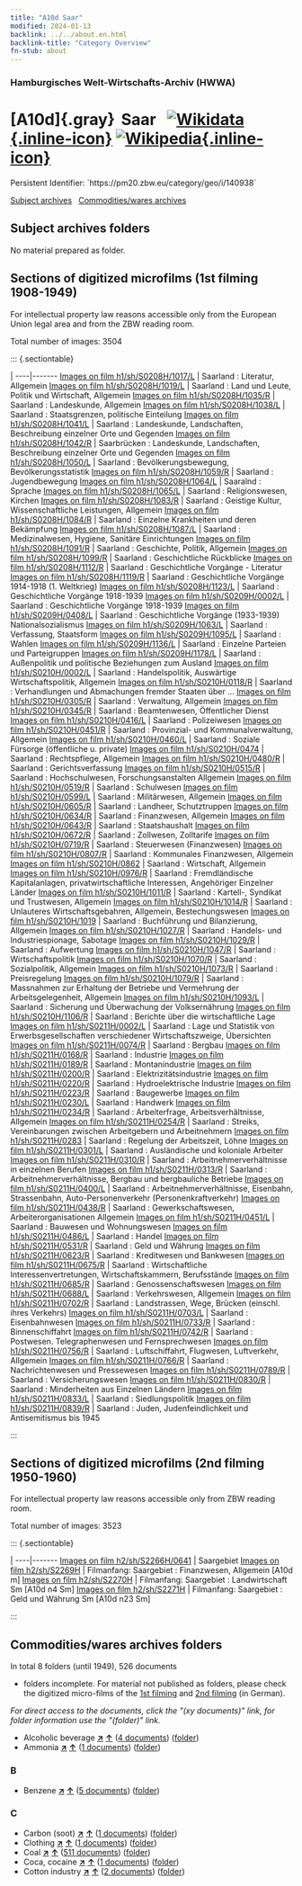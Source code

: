 ```yaml
---
title: "A10d Saar"
modified: 2024-01-13
backlink: ../../about.en.html
backlink-title: "Category Overview"
fn-stub: about
---
```


### Hamburgisches Welt-Wirtschafts-Archiv (HWWA)

# [A10d]{.gray}&#8201; Saar &#160; [![Wikidata](/images/Wikidata-logo.svg "Wikidata"){.inline-icon}](http://www.wikidata.org/entity/Q170361) [![Wikipedia](/images/Wikipedia-W.svg "Wikipedia"){.inline-icon}](https://en.wikipedia.org/wiki/Territory_of_the_Saar_Basin)

<div class="hint">Persistent Identifier: `https://pm20.zbw.eu/category/geo/i/140938`</div>





[Subject archives](#subject-archives-folders) &#160; [Commodities/wares archives](#commoditieswares-archives-folders)




## Subject archives folders








No material prepared as folder.



<a id="filmsections" />

## Sections of digitized microfilms (1st filming 1908-1949)

<p>For intellectual property law reasons accessible only from the European Union legal area and from the ZBW reading room.</p>



<p>Total number of images: 3504</p>




::: {.sectiontable}

 | 
----|-------
<a class="btn" href="https://pm20.zbw.eu/film/h1/sh/S0208H/1017/L" rel="nofollow">Images on film h1/sh/S0208H/1017/L</a> | Saarland : Literatur, Allgemein
<a class="btn" href="https://pm20.zbw.eu/film/h1/sh/S0208H/1019/L" rel="nofollow">Images on film h1/sh/S0208H/1019/L</a> | Saarland : Land und Leute, Politik und Wirtschaft, Allgemein
<a class="btn" href="https://pm20.zbw.eu/film/h1/sh/S0208H/1035/R" rel="nofollow">Images on film h1/sh/S0208H/1035/R</a> | Saarland : Landeskunde, Allgemein
<a class="btn" href="https://pm20.zbw.eu/film/h1/sh/S0208H/1038/L" rel="nofollow">Images on film h1/sh/S0208H/1038/L</a> | Saarland : Staatsgrenzen, politische Einteilung
<a class="btn" href="https://pm20.zbw.eu/film/h1/sh/S0208H/1041/L" rel="nofollow">Images on film h1/sh/S0208H/1041/L</a> | Saarland : Landeskunde, Landschaften, Beschreibung einzelner Orte und Gegenden
<a class="btn" href="https://pm20.zbw.eu/film/h1/sh/S0208H/1042/R" rel="nofollow">Images on film h1/sh/S0208H/1042/R</a> | Saarbrücken : Landeskunde, Landschaften, Beschreibung einzelner Orte und Gegenden
<a class="btn" href="https://pm20.zbw.eu/film/h1/sh/S0208H/1050/L" rel="nofollow">Images on film h1/sh/S0208H/1050/L</a> | Saarland : Bevölkerungsbewegung, Bevölkerungsstatistik
<a class="btn" href="https://pm20.zbw.eu/film/h1/sh/S0208H/1059/R" rel="nofollow">Images on film h1/sh/S0208H/1059/R</a> | Saarland : Jugendbewegung
<a class="btn" href="https://pm20.zbw.eu/film/h1/sh/S0208H/1064/L" rel="nofollow">Images on film h1/sh/S0208H/1064/L</a> | Saaralnd : Sprache
<a class="btn" href="https://pm20.zbw.eu/film/h1/sh/S0208H/1065/L" rel="nofollow">Images on film h1/sh/S0208H/1065/L</a> | Saarland : Religionswesen, Kirchen
<a class="btn" href="https://pm20.zbw.eu/film/h1/sh/S0208H/1083/R" rel="nofollow">Images on film h1/sh/S0208H/1083/R</a> | Saarland : Geistige Kultur, Wissenschaftliche Leistungen, Allgemein
<a class="btn" href="https://pm20.zbw.eu/film/h1/sh/S0208H/1084/R" rel="nofollow">Images on film h1/sh/S0208H/1084/R</a> | Saarland : Einzelne Krankheiten und deren Bekämpfung
<a class="btn" href="https://pm20.zbw.eu/film/h1/sh/S0208H/1087/L" rel="nofollow">Images on film h1/sh/S0208H/1087/L</a> | Saarland : Medizinalwesen, Hygiene, Sanitäre Einrichtungen
<a class="btn" href="https://pm20.zbw.eu/film/h1/sh/S0208H/1091/R" rel="nofollow">Images on film h1/sh/S0208H/1091/R</a> | Saarland : Geschichte, Politik, Allgemein
<a class="btn" href="https://pm20.zbw.eu/film/h1/sh/S0208H/1099/R" rel="nofollow">Images on film h1/sh/S0208H/1099/R</a> | Saarland : Geschichtliche Rückblicke
<a class="btn" href="https://pm20.zbw.eu/film/h1/sh/S0208H/1112/R" rel="nofollow">Images on film h1/sh/S0208H/1112/R</a> | Saarland : Geschichtliche Vorgänge - Literatur
<a class="btn" href="https://pm20.zbw.eu/film/h1/sh/S0208H/1119/R" rel="nofollow">Images on film h1/sh/S0208H/1119/R</a> | Saarland : Geschichtliche Vorgänge 1914-1918 (1. Weltkrieg)
<a class="btn" href="https://pm20.zbw.eu/film/h1/sh/S0208H/1123/L" rel="nofollow">Images on film h1/sh/S0208H/1123/L</a> | Saarland : Geschichtliche Vorgänge 1918-1939
<a class="btn" href="https://pm20.zbw.eu/film/h1/sh/S0209H/0002/L" rel="nofollow">Images on film h1/sh/S0209H/0002/L</a> | Saarland : Geschichtliche Vorgänge 1918-1939
<a class="btn" href="https://pm20.zbw.eu/film/h1/sh/S0209H/0408/L" rel="nofollow">Images on film h1/sh/S0209H/0408/L</a> | Saarland : Geschichtliche Vorgänge (1933-1939) Nationalsozialismus
<a class="btn" href="https://pm20.zbw.eu/film/h1/sh/S0209H/1063/L" rel="nofollow">Images on film h1/sh/S0209H/1063/L</a> | Saarland : Verfassung, Staatsform
<a class="btn" href="https://pm20.zbw.eu/film/h1/sh/S0209H/1095/L" rel="nofollow">Images on film h1/sh/S0209H/1095/L</a> | Saarland : Wahlen
<a class="btn" href="https://pm20.zbw.eu/film/h1/sh/S0209H/1136/L" rel="nofollow">Images on film h1/sh/S0209H/1136/L</a> | Saarland : Einzelne Parteien und Parteigruppen
<a class="btn" href="https://pm20.zbw.eu/film/h1/sh/S0209H/1178/L" rel="nofollow">Images on film h1/sh/S0209H/1178/L</a> | Saarland : Außenpolitik und politische Beziehungen zum Ausland
<a class="btn" href="https://pm20.zbw.eu/film/h1/sh/S0210H/0002/L" rel="nofollow">Images on film h1/sh/S0210H/0002/L</a> | Saarland : Handelspolitik, Auswärtige Wirtschaftspolitik, Allgemein
<a class="btn" href="https://pm20.zbw.eu/film/h1/sh/S0210H/0118/R" rel="nofollow">Images on film h1/sh/S0210H/0118/R</a> | Saarland : Verhandlungen und Abmachungen fremder Staaten über ...
<a class="btn" href="https://pm20.zbw.eu/film/h1/sh/S0210H/0305/R" rel="nofollow">Images on film h1/sh/S0210H/0305/R</a> | Saarland : Verwaltung, Allgemein
<a class="btn" href="https://pm20.zbw.eu/film/h1/sh/S0210H/0345/R" rel="nofollow">Images on film h1/sh/S0210H/0345/R</a> | Saarland : Beamtenwesen, Öffentlicher Dienst
<a class="btn" href="https://pm20.zbw.eu/film/h1/sh/S0210H/0416/L" rel="nofollow">Images on film h1/sh/S0210H/0416/L</a> | Saarland : Polizeiwesen
<a class="btn" href="https://pm20.zbw.eu/film/h1/sh/S0210H/0451/R" rel="nofollow">Images on film h1/sh/S0210H/0451/R</a> | Saarland : Provinzial- und Kommunalverwaltung, Allgemein
<a class="btn" href="https://pm20.zbw.eu/film/h1/sh/S0210H/0460/L" rel="nofollow">Images on film h1/sh/S0210H/0460/L</a> | Saarland : Soziale Fürsorge (öffentliche u. private)
<a class="btn" href="https://pm20.zbw.eu/film/h1/sh/S0210H/0474" rel="nofollow">Images on film h1/sh/S0210H/0474</a> | Saarland : Rechtspflege, Allgemein
<a class="btn" href="https://pm20.zbw.eu/film/h1/sh/S0210H/0480/R" rel="nofollow">Images on film h1/sh/S0210H/0480/R</a> | Saarland : Gerichtsverfassung
<a class="btn" href="https://pm20.zbw.eu/film/h1/sh/S0210H/0515/R" rel="nofollow">Images on film h1/sh/S0210H/0515/R</a> | Saarland : Hochschulwesen, Forschungsanstalten Allgemein
<a class="btn" href="https://pm20.zbw.eu/film/h1/sh/S0210H/0519/R" rel="nofollow">Images on film h1/sh/S0210H/0519/R</a> | Saarland : Schulwesen
<a class="btn" href="https://pm20.zbw.eu/film/h1/sh/S0210H/0599/L" rel="nofollow">Images on film h1/sh/S0210H/0599/L</a> | Saarland : Militärwesen, Allgemein
<a class="btn" href="https://pm20.zbw.eu/film/h1/sh/S0210H/0605/R" rel="nofollow">Images on film h1/sh/S0210H/0605/R</a> | Saarland : Landheer, Schutztruppen
<a class="btn" href="https://pm20.zbw.eu/film/h1/sh/S0210H/0634/R" rel="nofollow">Images on film h1/sh/S0210H/0634/R</a> | Saarland : Finanzwesen, Allgemein
<a class="btn" href="https://pm20.zbw.eu/film/h1/sh/S0210H/0643/R" rel="nofollow">Images on film h1/sh/S0210H/0643/R</a> | Saarland : Staatshaushalt
<a class="btn" href="https://pm20.zbw.eu/film/h1/sh/S0210H/0672/R" rel="nofollow">Images on film h1/sh/S0210H/0672/R</a> | Saarland : Zollwesen, Zolltarife
<a class="btn" href="https://pm20.zbw.eu/film/h1/sh/S0210H/0719/R" rel="nofollow">Images on film h1/sh/S0210H/0719/R</a> | Saarland : Steuerwesen (Finanzwesen)
<a class="btn" href="https://pm20.zbw.eu/film/h1/sh/S0210H/0807/R" rel="nofollow">Images on film h1/sh/S0210H/0807/R</a> | Saarland : Kommunales Finanzwesen, Allgemein
<a class="btn" href="https://pm20.zbw.eu/film/h1/sh/S0210H/0862" rel="nofollow">Images on film h1/sh/S0210H/0862</a> | Saarland : Wirtschaft, Allgemein
<a class="btn" href="https://pm20.zbw.eu/film/h1/sh/S0210H/0976/R" rel="nofollow">Images on film h1/sh/S0210H/0976/R</a> | Saarland : Fremdländische Kapitalanlagen, privatwirtschaftliche Interessen, Angehöriger Einzelner Länder
<a class="btn" href="https://pm20.zbw.eu/film/h1/sh/S0210H/1011/R" rel="nofollow">Images on film h1/sh/S0210H/1011/R</a> | Saarland : Kartell-, Syndikat und Trustwesen, Allgemein
<a class="btn" href="https://pm20.zbw.eu/film/h1/sh/S0210H/1014/R" rel="nofollow">Images on film h1/sh/S0210H/1014/R</a> | Saarland : Unlauteres Wirtschaftsgebahren, Allgemein, Bestechungswesen
<a class="btn" href="https://pm20.zbw.eu/film/h1/sh/S0210H/1019" rel="nofollow">Images on film h1/sh/S0210H/1019</a> | Saarland : Buchführung und Bilanzierung, Allgemein
<a class="btn" href="https://pm20.zbw.eu/film/h1/sh/S0210H/1027/R" rel="nofollow">Images on film h1/sh/S0210H/1027/R</a> | Saarland : Handels- und Industriespionage, Sabotage
<a class="btn" href="https://pm20.zbw.eu/film/h1/sh/S0210H/1029/R" rel="nofollow">Images on film h1/sh/S0210H/1029/R</a> | Saarland : Aufwertung
<a class="btn" href="https://pm20.zbw.eu/film/h1/sh/S0210H/1047/R" rel="nofollow">Images on film h1/sh/S0210H/1047/R</a> | Saarland : Wirtschaftspolitik
<a class="btn" href="https://pm20.zbw.eu/film/h1/sh/S0210H/1070/R" rel="nofollow">Images on film h1/sh/S0210H/1070/R</a> | Saarland : Sozialpolitik, Allgemein
<a class="btn" href="https://pm20.zbw.eu/film/h1/sh/S0210H/1073/R" rel="nofollow">Images on film h1/sh/S0210H/1073/R</a> | Saarland : Preisregelung
<a class="btn" href="https://pm20.zbw.eu/film/h1/sh/S0210H/1079/R" rel="nofollow">Images on film h1/sh/S0210H/1079/R</a> | Saarland : Massnahmen zur Erhaltung der Betriebe und Vermehrung der Arbeitsgelegenheit, Allgemein
<a class="btn" href="https://pm20.zbw.eu/film/h1/sh/S0210H/1093/L" rel="nofollow">Images on film h1/sh/S0210H/1093/L</a> | Saarland : Sicherung und Überwachung der Volksernährung
<a class="btn" href="https://pm20.zbw.eu/film/h1/sh/S0210H/1106/R" rel="nofollow">Images on film h1/sh/S0210H/1106/R</a> | Saarland : Berichte über die wirtschaftliche Lage
<a class="btn" href="https://pm20.zbw.eu/film/h1/sh/S0211H/0002/L" rel="nofollow">Images on film h1/sh/S0211H/0002/L</a> | Saarland : Lage und Statistik von Erwerbsgesellschaften verschiedener Wirtschaftszweige, Übersichten
<a class="btn" href="https://pm20.zbw.eu/film/h1/sh/S0211H/0074/R" rel="nofollow">Images on film h1/sh/S0211H/0074/R</a> | Saarland : Bergbau
<a class="btn" href="https://pm20.zbw.eu/film/h1/sh/S0211H/0168/R" rel="nofollow">Images on film h1/sh/S0211H/0168/R</a> | Saarland : Industrie
<a class="btn" href="https://pm20.zbw.eu/film/h1/sh/S0211H/0189/R" rel="nofollow">Images on film h1/sh/S0211H/0189/R</a> | Saarland : Montanindustrie
<a class="btn" href="https://pm20.zbw.eu/film/h1/sh/S0211H/0200/R" rel="nofollow">Images on film h1/sh/S0211H/0200/R</a> | Saarland : Elektrizitätsindustrie
<a class="btn" href="https://pm20.zbw.eu/film/h1/sh/S0211H/0220/R" rel="nofollow">Images on film h1/sh/S0211H/0220/R</a> | Saarland : Hydroelektrische Industrie
<a class="btn" href="https://pm20.zbw.eu/film/h1/sh/S0211H/0223/R" rel="nofollow">Images on film h1/sh/S0211H/0223/R</a> | Saarland : Baugewerbe
<a class="btn" href="https://pm20.zbw.eu/film/h1/sh/S0211H/0230/L" rel="nofollow">Images on film h1/sh/S0211H/0230/L</a> | Saarland : Handwerk
<a class="btn" href="https://pm20.zbw.eu/film/h1/sh/S0211H/0234/R" rel="nofollow">Images on film h1/sh/S0211H/0234/R</a> | Saarland : Arbeiterfrage, Arbeitsverhältnisse, Allgemein
<a class="btn" href="https://pm20.zbw.eu/film/h1/sh/S0211H/0254/R" rel="nofollow">Images on film h1/sh/S0211H/0254/R</a> | Saarland : Streiks, Vereinbarungen zwischen Arbeitgebern und Arbeitnehmern
<a class="btn" href="https://pm20.zbw.eu/film/h1/sh/S0211H/0283" rel="nofollow">Images on film h1/sh/S0211H/0283</a> | Saarland : Regelung der Arbeitszeit, Löhne
<a class="btn" href="https://pm20.zbw.eu/film/h1/sh/S0211H/0301/L" rel="nofollow">Images on film h1/sh/S0211H/0301/L</a> | Saarland : Ausländische und koloniale Arbeiter
<a class="btn" href="https://pm20.zbw.eu/film/h1/sh/S0211H/0310/R" rel="nofollow">Images on film h1/sh/S0211H/0310/R</a> | Saarland : Arbeitnehmerverhältnisse in einzelnen Berufen
<a class="btn" href="https://pm20.zbw.eu/film/h1/sh/S0211H/0313/R" rel="nofollow">Images on film h1/sh/S0211H/0313/R</a> | Saarland : Arbeitnehmerverhältnisse, Bergbau und bergbauliche Betriebe
<a class="btn" href="https://pm20.zbw.eu/film/h1/sh/S0211H/0400/L" rel="nofollow">Images on film h1/sh/S0211H/0400/L</a> | Saarland : Arbeitnehmerverhältnisse, Eisenbahn, Strassenbahn, Auto-Personenverkehr (Personenkraftverkehr)
<a class="btn" href="https://pm20.zbw.eu/film/h1/sh/S0211H/0438/R" rel="nofollow">Images on film h1/sh/S0211H/0438/R</a> | Saarland : Gewerkschaftswesen, Arbeiterorganisationen Allgemein
<a class="btn" href="https://pm20.zbw.eu/film/h1/sh/S0211H/0451/L" rel="nofollow">Images on film h1/sh/S0211H/0451/L</a> | Saarland : Bauwesen und Wohnungswesen
<a class="btn" href="https://pm20.zbw.eu/film/h1/sh/S0211H/0486/L" rel="nofollow">Images on film h1/sh/S0211H/0486/L</a> | Saarland : Handel
<a class="btn" href="https://pm20.zbw.eu/film/h1/sh/S0211H/0531/R" rel="nofollow">Images on film h1/sh/S0211H/0531/R</a> | Saarland : Geld und Währung
<a class="btn" href="https://pm20.zbw.eu/film/h1/sh/S0211H/0623/R" rel="nofollow">Images on film h1/sh/S0211H/0623/R</a> | Saarland : Kreditwesen und Bankwesen
<a class="btn" href="https://pm20.zbw.eu/film/h1/sh/S0211H/0675/R" rel="nofollow">Images on film h1/sh/S0211H/0675/R</a> | Saarland : Wirtschaftliche Interessenvertretungen, Wirtschaftskammern, Berufsstände
<a class="btn" href="https://pm20.zbw.eu/film/h1/sh/S0211H/0685/R" rel="nofollow">Images on film h1/sh/S0211H/0685/R</a> | Saarland : Genossenschaftswesen
<a class="btn" href="https://pm20.zbw.eu/film/h1/sh/S0211H/0688/L" rel="nofollow">Images on film h1/sh/S0211H/0688/L</a> | Saarland : Verkehrswesen, Allgemein
<a class="btn" href="https://pm20.zbw.eu/film/h1/sh/S0211H/0702/R" rel="nofollow">Images on film h1/sh/S0211H/0702/R</a> | Saarland : Landstrassen, Wege, Brücken (einschl. ihres Verkehrs)
<a class="btn" href="https://pm20.zbw.eu/film/h1/sh/S0211H/0703/L" rel="nofollow">Images on film h1/sh/S0211H/0703/L</a> | Saarland : Eisenbahnwesen
<a class="btn" href="https://pm20.zbw.eu/film/h1/sh/S0211H/0733/R" rel="nofollow">Images on film h1/sh/S0211H/0733/R</a> | Saarland : Binnenschiffahrt
<a class="btn" href="https://pm20.zbw.eu/film/h1/sh/S0211H/0742/R" rel="nofollow">Images on film h1/sh/S0211H/0742/R</a> | Saarland : Postwesen. Telegraphenwesen und Fernsprechwesen
<a class="btn" href="https://pm20.zbw.eu/film/h1/sh/S0211H/0756/R" rel="nofollow">Images on film h1/sh/S0211H/0756/R</a> | Saarland : Luftschiffahrt, Flugwesen, Luftverkehr, Allgemein
<a class="btn" href="https://pm20.zbw.eu/film/h1/sh/S0211H/0766/R" rel="nofollow">Images on film h1/sh/S0211H/0766/R</a> | Saarland : Nachrichtenwesen und Pressewesen
<a class="btn" href="https://pm20.zbw.eu/film/h1/sh/S0211H/0789/R" rel="nofollow">Images on film h1/sh/S0211H/0789/R</a> | Saarland : Versicherungswesen
<a class="btn" href="https://pm20.zbw.eu/film/h1/sh/S0211H/0830/R" rel="nofollow">Images on film h1/sh/S0211H/0830/R</a> | Saarland : Minderheiten aus Einzelnen Ländern
<a class="btn" href="https://pm20.zbw.eu/film/h1/sh/S0211H/0833/L" rel="nofollow">Images on film h1/sh/S0211H/0833/L</a> | Saarland : Siedlungspolitik
<a class="btn" href="https://pm20.zbw.eu/film/h1/sh/S0211H/0839/R" rel="nofollow">Images on film h1/sh/S0211H/0839/R</a> | Saarland : Juden, Judenfeindlichkeit und Antisemitismus bis 1945


:::




## Sections of digitized microfilms (2nd filming 1950-1960)

<p>For intellectual property law reasons accessible only from ZBW reading room.</p>



<p>Total number of images: 3523</p>




::: {.sectiontable}

 | 
----|-------
<a class="btn" href="https://pm20.zbw.eu/film/h2/sh/S2266H/0641" rel="nofollow">Images on film h2/sh/S2266H/0641</a> | Saargebiet
<a class="btn" href="https://pm20.zbw.eu/film/h2/sh/S2269H" rel="nofollow">Images on film h2/sh/S2269H</a> | Filmanfang: Saargebiet : Finanzwesen, Allgemein [A10d m]
<a class="btn" href="https://pm20.zbw.eu/film/h2/sh/S2270H" rel="nofollow">Images on film h2/sh/S2270H</a> | Filmanfang: Saargebiet : Landwirtschaft Sm [A10d n4 Sm]
<a class="btn" href="https://pm20.zbw.eu/film/h2/sh/S2271H" rel="nofollow">Images on film h2/sh/S2271H</a> | Filmanfang: Saargebiet : Geld und Währung Sm [A10d n23 Sm]


:::














## Commodities/wares archives folders











In total 8 folders (until 1949), 526 documents
- folders incomplete.  For material not published as folders, please check the
digitized micro-films of the [1st filming](/film/h1_wa.de.html) and [2nd
filming](/film/h2_wa.de.html) (in German).

_For direct access to the documents, click the "(xy documents)" link, for folder information use the "(folder)" link._


- Alcoholic beverage [**&nearr;**](../../../ware/i/141966/about.en.html "Alcoholic beverage (xXX all over the world)") [**&uarr;**](../../../ware/about.en.html#PID20.02-Sp "Ware category system") (<a href="https://pm20.zbw.eu/iiifview/folder/wa/141966,140938" title="about: Alcoholic beverage : Saar" target="_blank">4 documents</a>) ([folder](../../../../folder/wa/1419xx/141966/1409xx/140938/about.en.html))
- Ammonia [**&nearr;**](../../../ware/i/165930/about.en.html "Ammonia (xXX all over the world)") [**&uarr;**](../../../ware/about.en.html#PID13-Du01 "Ware category system") (<a href="https://pm20.zbw.eu/iiifview/folder/wa/165930,140938" title="about: Ammonia : Saar" target="_blank">1 documents</a>) ([folder](../../../../folder/wa/1659xx/165930/1409xx/140938/about.en.html))

### B

- Benzene [**&nearr;**](../../../ware/i/142110/about.en.html "Benzene (xXX all over the world)") [**&uarr;**](../../../ware/about.en.html#PID13-Ko04 "Ware category system") (<a href="https://pm20.zbw.eu/iiifview/folder/wa/142110,140938" title="about: Benzene : Saar" target="_blank">5 documents</a>) ([folder](../../../../folder/wa/1421xx/142110/1409xx/140938/about.en.html))

### C

- Carbon (soot) [**&nearr;**](../../../ware/i/143123/about.en.html "Carbon (soot) (xXX all over the world)") [**&uarr;**](../../../ware/about.en.html#PRB02.01-Ru "Ware category system") (<a href="https://pm20.zbw.eu/iiifview/folder/wa/143123,140938" title="about: Carbon (soot) : Saar" target="_blank">1 documents</a>) ([folder](../../../../folder/wa/1431xx/143123/1409xx/140938/about.en.html))
- Clothing [**&nearr;**](../../../ware/i/142106/about.en.html "Clothing (xXX all over the world)") [**&uarr;**](../../../ware/about.en.html#PID19-Bk "Ware category system") (<a href="https://pm20.zbw.eu/iiifview/folder/wa/142106,140938" title="about: Clothing : Saar" target="_blank">1 documents</a>) ([folder](../../../../folder/wa/1421xx/142106/1409xx/140938/about.en.html))
- Coal [**&nearr;**](../../../ware/i/143120/about.en.html "Coal (xXX all over the world)") [**&uarr;**](../../../ware/about.en.html#PRB02.01 "Ware category system") (<a href="https://pm20.zbw.eu/iiifview/folder/wa/143120,140938" title="about: Coal : Saar" target="_blank">511 documents</a>) ([folder](../../../../folder/wa/1431xx/143120/1409xx/140938/about.en.html))
- Coca, cocaine [**&nearr;**](../../../ware/i/143124/about.en.html "Coca, cocaine (xXX all over the world)") [**&uarr;**](../../../ware/about.en.html#PID04-Dr05 "Ware category system") (<a href="https://pm20.zbw.eu/iiifview/folder/wa/143124,140938" title="about: Coca, cocaine : Saar" target="_blank">1 documents</a>) ([folder](../../../../folder/wa/1431xx/143124/1409xx/140938/about.en.html))
- Cotton industry [**&nearr;**](../../../ware/i/142091/about.en.html "Cotton industry (xXX all over the world)") [**&uarr;**](../../../ware/about.en.html#PID19-Bw01 "Ware category system") (<a href="https://pm20.zbw.eu/iiifview/folder/wa/142091,140938" title="about: Cotton industry : Saar" target="_blank">2 documents</a>) ([folder](../../../../folder/wa/1420xx/142091/1409xx/140938/about.en.html))




